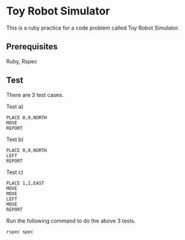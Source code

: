 # Toy Robot Simulator

This is a ruby practice for a code problem called Toy Robot Simulator.

## Prerequisites

Ruby, Rspec

## Test 

There are 3 test cases. 

Test a)
```
PLACE 0,0,NORTH
MOVE
REPORT
```

Test b)
```
PLACE 0,0,NORTH
LEFT
REPORT
```

Test c)
```
PLACE 1,2,EAST
MOVE
MOVE
LEFT
MOVE
REPORT
```

Run the following command to do the above 3 tests.
```
rspec spec
```
